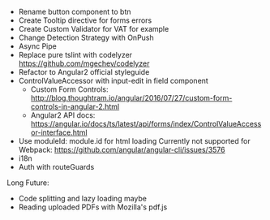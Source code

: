 - Rename button component to btn
- Create Tooltip directive for forms errors
- Create Custom Validator for VAT for example
- Change Detection Strategy with OnPush
- Async Pipe
- Replace pure tslint with codelyzer https://github.com/mgechev/codelyzer
- Refactor to Angular2 official styleguide
- ControlValueAccessor with input-edit in field component
  - Custom Form Controls: http://blog.thoughtram.io/angular/2016/07/27/custom-form-controls-in-angular-2.html
  - Angular2 API docs: https://angular.io/docs/ts/latest/api/forms/index/ControlValueAccessor-interface.html
- Use moduleId: module.id for html loading
  Currently not supported for Webpack: https://github.com/angular/angular-cli/issues/3576
- i18n
- Auth with routeGuards

Long Future:
- Code splitting and lazy loading maybe
- Reading uploaded PDFs with Mozilla's pdf.js

